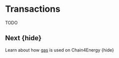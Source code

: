 <!--
order: 2
-->

# Transactions

TODO 

## Next {hide}

Learn about how [gas](gas.md) is used on Chain4Energy {hide}
